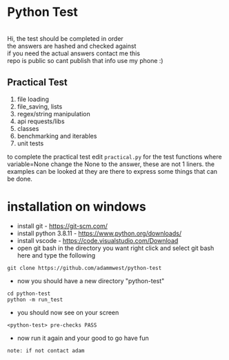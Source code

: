 # Python Test
\
Hi, the test should be completed in order\
the answers are hashed and checked against  
if you need the actual answers contact me this\
repo is public so cant publish that info
use my phone :)

## Practical Test
1. file loading
2. file_saving, lists
3. regex/string manipulation
4. api requests/libs
5. classes 
6. benchmarking and iterables
7. unit tests

to complete the practical test edit `practical.py` for the test functions
where variable=None change the None to the answer, these are not 1 liners.
the examples can be looked at they are there to express some things that can be done.


# installation on windows
* install git - https://git-scm.com/
* install python 3.8.11 - https://www.python.org/downloads/
* install vscode - https://code.visualstudio.com/Download
* open git bash in the directory you want right click and
 select git bash here and type the following
``` 
git clone https://github.com/adammwest/python-test  
``` 

* now you should have a new directory "python-test"
```
cd python-test 
python -m run_test
```

* you should now see on your screen
```
<python-test> pre-checks PASS
```
* now run it again and your good to go have fun

`note: if not contact adam`
